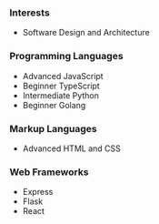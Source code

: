 ### Interests
- Software Design and Architecture

### Programming Languages
- Advanced JavaScript
- Beginner TypeScript
- Intermediate Python
- Beginner Golang

### Markup Languages
- Advanced HTML and CSS

### Web Frameworks
- Express
- Flask
- React
